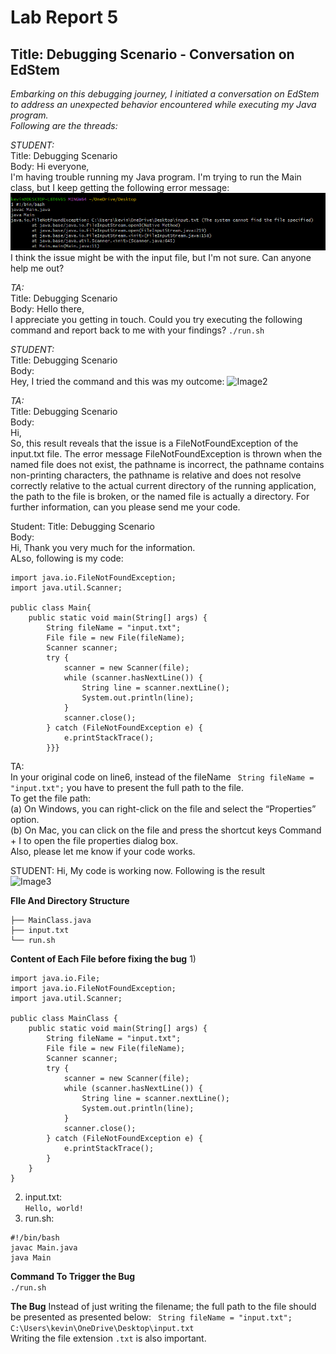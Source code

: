 # Lab Report 5 

## Title: Debugging Scenario - Conversation on EdStem

*Embarking on this debugging journey, I initiated a conversation on EdStem to address an unexpected behavior encountered while executing my Java program.  
Following are the threads:* 

*STUDENT:*  
Title: Debugging Scenario  
Body:
Hi everyone,    
I'm having trouble running my Java program. I'm trying to run the Main class, but I keep getting the following error message:    
![Image1](Error.png)  
I think the issue might be with the input file, but I'm not sure. Can anyone help me out?    

*TA:*  
Title: Debugging Scenario  
Body:
Hello there,  
I appreciate you getting in touch. Could you try executing the following command and report back to me with your findings?
```./run.sh```  


*STUDENT:*  
Title: Debugging Scenario    
Body:  
Hey, I tried the command and this was my outcome:
![Image2](TACommand.png)

*TA:*  
Title: Debugging Scenario    
Body:  
Hi,  
So, this result reveals that the issue is a FileNotFoundException of the input.txt file. The error message FileNotFoundException is thrown when the named file does not exist, the pathname is incorrect, the pathname contains non-printing characters, the pathname is relative and does not resolve correctly relative to the actual current directory of the running application, the path to the file is broken, or the named file is actually a directory. For further information, can you please send me your code.

Student:
Title: Debugging Scenario  
Body:  
Hi, Thank you very much for the information.   
ALso, following is my code:  

```import java.io.File;
import java.io.FileNotFoundException;
import java.util.Scanner;

public class Main{
    public static void main(String[] args) {
        String fileName = "input.txt";
        File file = new File(fileName);
        Scanner scanner;
        try {
            scanner = new Scanner(file);
            while (scanner.hasNextLine()) {
                String line = scanner.nextLine();
                System.out.println(line);
            }
            scanner.close();
        } catch (FileNotFoundException e) {
            e.printStackTrace();
        }}} 
```  
    

TA:  
In your original code on line6, instead of the fileName
``` String fileName = "input.txt";```
you have to present the full path to the file.     
To get the file path:  
(a) On Windows, you can right-click on the file and select the “Properties” option.  
(b) On Mac, you can click on the file and press the shortcut keys Command + I to open the file properties dialog box.  
Also, please let me know if your code works.    


STUDENT:
Hi, My code is working now.
Following is the result  
![Image3](BugFixed.png)




**FIle And Directory Structure**
```project/
├── MainClass.java
├── input.txt
└── run.sh
```

**Content of Each File before fixing the bug**
1)
```
import java.io.File;
import java.io.FileNotFoundException;
import java.util.Scanner;

public class MainClass {
    public static void main(String[] args) {
        String fileName = "input.txt";
        File file = new File(fileName);
        Scanner scanner;
        try {
            scanner = new Scanner(file);
            while (scanner.hasNextLine()) {
                String line = scanner.nextLine();
                System.out.println(line);
            }
            scanner.close();
        } catch (FileNotFoundException e) {
            e.printStackTrace();
        }
    }
}
```
2) input.txt:      
```Hello, world!```  
3) run.sh:
``` 
#!/bin/bash  
javac Main.java  
java Main  
```
**Command To Trigger the Bug**  
```./run.sh```

**The Bug**
Instead of just writing the filename; the full path to the file should be presented as presented below:
``` String fileName = "input.txt";```  
```C:\Users\kevin\OneDrive\Desktop\input.txt```  
Writing the file extension ```.txt``` is also important.


